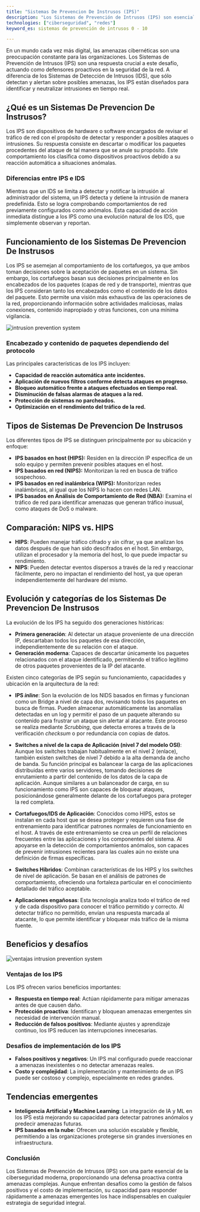 ```yaml
---
title: "Sistemas De Prevencion De Instrusos (IPS)"
description: "Los Sistemas de Prevención de Intrusos (IPS) son esenciales en la ciberseguridad, capaces de neutralizar amenazas en tiempo real. Con una reducción de falsos positivos, estos sistemas proactivos son cruciales para proteger redes en un mundo digital donde el 60% de las empresas sufren ataques cibernéticos."
technologies: ["ciberseguridad", "redes"]
keyword_es: sistemas de prevención de intrusos 0 - 10

---
```


En un mundo cada vez más digital, las amenazas cibernéticas son una preocupación constante para las organizaciones. Los Sistemas de Prevención de Intrusos (IPS) son una respuesta crucial a este desafío, actuando como defensores proactivos en la seguridad de la red. A diferencia de los Sistemas de Detección de Intrusos (IDS), que sólo detectan y alertan sobre posibles amenazas, los IPS están diseñados para identificar y neutralizar intrusiones en tiempo real.

## ¿Qué es un Sistemas De Prevencion De Instrusos?

Los IPS son dispositivos de hardware o software encargados de revisar el tráfico de red con el propósito de detectar y responder a posibles ataques o intrusiones. Su respuesta consiste en descartar o modificar los paquetes procedentes del ataque de tal manera que se anule su propósito. Este comportamiento los clasifica como dispositivos proactivos debido a su reacción automática a situaciones anómalas.

### Diferencias entre IPS e IDS

Mientras que un IDS se limita a detectar y notificar la intrusión al administrador del sistema, un IPS detecta y detiene la intrusión de manera predefinida. Esto se logra comprobando comportamientos de red previamente configurados como anómalos. Esta capacidad de acción inmediata distingue a los IPS como una evolución natural de los IDS, que simplemente observan y reportan.

## Funcionamiento de los Sistemas De Prevencion De Instrusos

Los IPS se asemejan al comportamiento de los cortafuegos, ya que ambos toman decisiones sobre la aceptación de paquetes en un sistema. Sin embargo, los cortafuegos basan sus decisiones principalmente en los encabezados de los paquetes (capas de red y de transporte), mientras que los IPS consideran tanto los encabezados como el contenido de los datos del paquete. Esto permite una visión más exhaustiva de las operaciones de la red, proporcionando información sobre actividades maliciosas, malas conexiones, contenido inapropiado y otras funciones, con una mínima vigilancia.

![intrusion prevention system](https://github.com/4GeeksAcademy/cybersecurity-syllabus/blob/main/assets/7intrucion-prevension-system.png?raw=true)

### Encabezado y contenido de paquetes dependiendo del protocolo

Las principales características de los IPS incluyen:

- **Capacidad de reacción automática ante incidentes.**
- **Aplicación de nuevos filtros conforme detecta ataques en progreso.**
- **Bloqueo automático frente a ataques efectuados en tiempo real.**
- **Disminución de falsas alarmas de ataques a la red.**
- **Protección de sistemas no parcheados.**
- **Optimización en el rendimiento del tráfico de la red.**

## Tipos de Sistemas De Prevencion De Instrusos

Los diferentes tipos de IPS se distinguen principalmente por su ubicación y enfoque:

- **IPS basados en host (HIPS):** Residen en la dirección IP específica de un solo equipo y permiten prevenir posibles ataques en el host.
- **IPS basados en red (NIPS):** Monitorizan la red en busca de tráfico sospechoso.
- **IPS basados en red inalámbrica (WIPS):** Monitorizan redes inalámbricas, al igual que los NIPS lo hacen con redes LAN.
- **IPS basados en Análisis de Comportamiento de Red (NBA):** Examina el tráfico de red para identificar amenazas que generan tráfico inusual, como ataques de DoS o malware.

## Comparación: NIPS vs. HIPS

- **HIPS**: Pueden manejar tráfico cifrado y sin cifrar, ya que analizan los datos después de que han sido descifrados en el host. Sin embargo, utilizan el procesador y la memoria del host, lo que puede impactar su rendimiento.
- **NIPS**: Pueden detectar eventos dispersos a través de la red y reaccionar fácilmente, pero no impactan el rendimiento del host, ya que operan independientemente del hardware del mismo.

## Evolución y categorías de los Sistemas De Prevencion De Instrusos

La evolución de los IPS ha seguido dos generaciones históricas:

- **Primera generación**: Al detectar un ataque proveniente de una dirección IP, descartaban todos los paquetes de esa dirección, independientemente de su relación con el ataque.
- **Generación moderna**: Capaces de descartar únicamente los paquetes relacionados con el ataque identificado, permitiendo el tráfico legítimo de otros paquetes provenientes de la IP del atacante.

Existen cinco categorías de IPS según su funcionamiento, capacidades y ubicación en la arquitectura de la red:

- **IPS *inline***: Son la evolución de los NIDS basados en firmas y funcionan como un Bridge a nivel de capa dos, revisando todos los paquetes en busca de firmas. Pueden almacenar automáticamente las anomalías detectadas en un log y permitir el paso de un paquete alterando su contenido para frustrar un ataque sin alertar al atacante. Este proceso se realiza mediante *Scrubbing*, que detecta errores a través de la verificación *checksum* o por redundancia con copias de datos.

- **Switches a nivel de la capa de Aplicación (nivel 7 del modelo OSI)**: Aunque los switches trabajan habitualmente en el nivel 2 (enlace), también existen switches de nivel 7 debido a la alta demanda de ancho de banda. Su función principal es balancear la carga de las aplicaciones distribuidas entre varios servidores, tomando decisiones de enrutamiento a partir del contenido de los datos de la capa de aplicación. Aunque similares a un balanceador de carga, en su funcionamiento como IPS son capaces de bloquear ataques, posicionándose generalmente delante de los cortafuegos para proteger la red completa.

- **Cortafuegos/IDS de Aplicación**: Conocidos como HIPS, estos se instalan en cada host que se desea proteger y requieren una fase de entrenamiento para identificar patrones normales de funcionamiento en el host. A través de este entrenamiento se crea un perfil de relaciones frecuentes entre las aplicaciones y los componentes del sistema. Al apoyarse en la detección de comportamientos anómalos, son capaces de prevenir intrusiones recientes para las cuales aún no existe una definición de firmas específicas.

- **Switches Híbridos**: Combinan características de los HIPS y los switches de nivel de aplicación. Se basan en el análisis de patrones de comportamiento, ofreciendo una fortaleza particular en el conocimiento detallado del tráfico aceptable.

- **Aplicaciones engañosas**: Esta tecnología analiza todo el tráfico de red y de cada dispositivo para conocer el tráfico permitido y correcto. Al detectar tráfico no permitido, envían una respuesta marcada al atacante, lo que permite identificar y bloquear más tráfico de la misma fuente.

## Beneficios y desafíos

![ventajas intrusion prevention system](https://github.com/4GeeksAcademy/cybersecurity-syllabus/blob/main/assets/8ventajas-intrusion-prevesion-system.es.png?raw=true)

### Ventajas de los IPS

Los IPS ofrecen varios beneficios importantes:

- **Respuesta en tiempo real**: Actúan rápidamente para mitigar amenazas antes de que causen daño.
- **Protección proactiva**: Identifican y bloquean amenazas emergentes sin necesidad de intervención manual.
- **Reducción de falsos positivos**: Mediante ajustes y aprendizaje continuo, los IPS reducen las interrupciones innecesarias.

### Desafíos de implementación de los IPS

- **Falsos positivos y negativos**: Un IPS mal configurado puede reaccionar a amenazas inexistentes o no detectar amenazas reales.
- **Costo y complejidad**: La implementación y mantenimiento de un IPS puede ser costoso y complejo, especialmente en redes grandes.

## Tendencias emergentes

- **Inteligencia Artificial y Machine Learning**: La integración de IA y ML en los IPS está mejorando su capacidad para detectar patrones anómalos y predecir amenazas futuras.
- **IPS basados en la nube**: Ofrecen una solución escalable y flexible, permitiendo a las organizaciones protegerse sin grandes inversiones en infraestructura.

### Conclusión

Los Sistemas de Prevención de Intrusos (IPS) son una parte esencial de la ciberseguridad moderna, proporcionando una defensa proactiva contra amenazas complejas. Aunque enfrentan desafíos como la gestión de falsos positivos y el costo de implementación, su capacidad para responder rápidamente a amenazas emergentes los hace indispensables en cualquier estrategia de seguridad integral.
